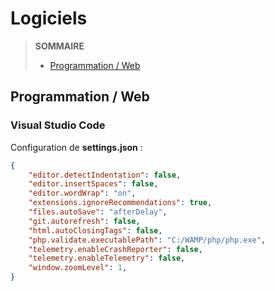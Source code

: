 # Logiciels

> **SOMMAIRE**
> + [Programmation / Web](#programmation-web)

## Programmation / Web

### Visual Studio Code

Configuration de **settings.json** :

```json
{
	"editor.detectIndentation": false,
	"editor.insertSpaces": false,
	"editor.wordWrap": "on",
	"extensions.ignoreRecommendations": true,
	"files.autoSave": "afterDelay",
	"git.autorefresh": false,
	"html.autoClosingTags": false,
	"php.validate.executablePath": "C:/WAMP/php/php.exe",
	"telemetry.enableCrashReporter": false,
	"telemetry.enableTelemetry": false,
	"window.zoomLevel": 1,
}
```
